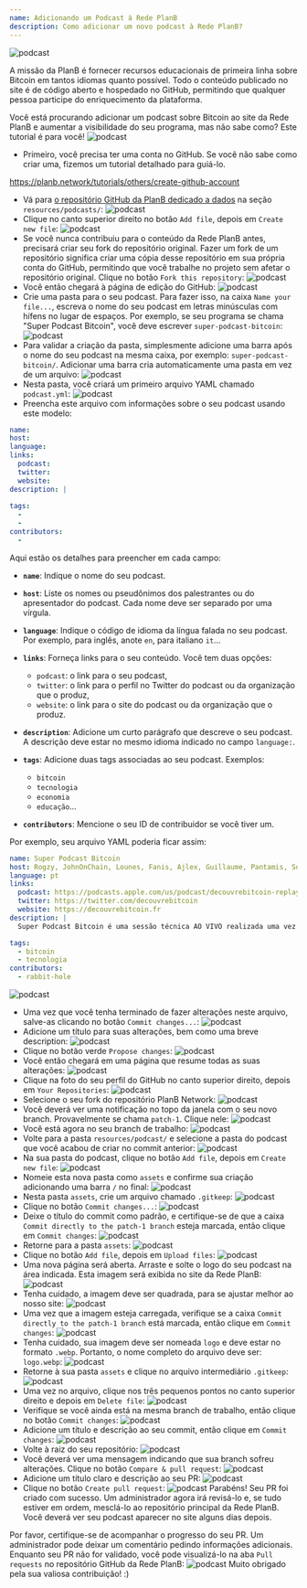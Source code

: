 ```yaml
---
name: Adicionando um Podcast à Rede PlanB
description: Como adicionar um novo podcast à Rede PlanB?
---
```

![podcast](assets/cover.webp)

A missão da PlanB é fornecer recursos educacionais de primeira linha sobre Bitcoin em tantos idiomas quanto possível. Todo o conteúdo publicado no site é de código aberto e hospedado no GitHub, permitindo que qualquer pessoa participe do enriquecimento da plataforma.

Você está procurando adicionar um podcast sobre Bitcoin ao site da Rede PlanB e aumentar a visibilidade do seu programa, mas não sabe como? Este tutorial é para você!
![podcast](assets/01.webp)
- Primeiro, você precisa ter uma conta no GitHub. Se você não sabe como criar uma, fizemos um tutorial detalhado para guiá-lo.

https://planb.network/tutorials/others/create-github-account


- Vá para [o repositório GitHub da PlanB dedicado a dados](https://github.com/DecouvreBitcoin/sovereign-university-data/tree/dev/resources/podcasts) na seção `resources/podcasts/`:
![podcast](assets/02.webp)
- Clique no canto superior direito no botão `Add file`, depois em `Create new file`:
![podcast](assets/03.webp)
- Se você nunca contribuiu para o conteúdo da Rede PlanB antes, precisará criar seu fork do repositório original. Fazer um fork de um repositório significa criar uma cópia desse repositório em sua própria conta do GitHub, permitindo que você trabalhe no projeto sem afetar o repositório original. Clique no botão `Fork this repository`:
![podcast](assets/04.webp)
- Você então chegará à página de edição do GitHub:
![podcast](assets/05.webp)
- Crie uma pasta para o seu podcast. Para fazer isso, na caixa `Name your file...`, escreva o nome do seu podcast em letras minúsculas com hífens no lugar de espaços. Por exemplo, se seu programa se chama "Super Podcast Bitcoin", você deve escrever `super-podcast-bitcoin`:
![podcast](assets/06.webp)
- Para validar a criação da pasta, simplesmente adicione uma barra após o nome do seu podcast na mesma caixa, por exemplo: `super-podcast-bitcoin/`. Adicionar uma barra cria automaticamente uma pasta em vez de um arquivo:
![podcast](assets/07.webp)
- Nesta pasta, você criará um primeiro arquivo YAML chamado `podcast.yml`:
![podcast](assets/08.webp)
- Preencha este arquivo com informações sobre o seu podcast usando este modelo:

```yaml
name: 
host: 
language: 
links:
  podcast: 
  twitter: 
  website: 
description: |
  
tags:
  - 
  - 
contributors:
  - 
```

Aqui estão os detalhes para preencher em cada campo:

- **`name`**: Indique o nome do seu podcast.
- **`host`**: Liste os nomes ou pseudônimos dos palestrantes ou do apresentador do podcast. Cada nome deve ser separado por uma vírgula.
- **`language`**: Indique o código de idioma da língua falada no seu podcast. Por exemplo, para inglês, anote `en`, para italiano `it`...

- **`links`**: Forneça links para o seu conteúdo. Você tem duas opções:
	- `podcast`: o link para o seu podcast,
	- `twitter`: o link para o perfil no Twitter do podcast ou da organização que o produz,
	- `website`: o link para o site do podcast ou da organização que o produz.
- **`description`**: Adicione um curto parágrafo que descreve o seu podcast. A descrição deve estar no mesmo idioma indicado no campo `language:`.
- **`tags`**: Adicione duas tags associadas ao seu podcast. Exemplos:
    - `bitcoin`
    - `tecnologia`
    - `economia`
    - `educação`...

- **`contributors`**: Mencione o seu ID de contribuidor se você tiver um.

Por exemplo, seu arquivo YAML poderia ficar assim:

```yaml
name: Super Podcast Bitcoin
host: Rogzy, JohnOnChain, Lounes, Fanis, Ajlex, Guillaume, Pantamis, Sosthene, Loic
language: pt
links:
  podcast: https://podcasts.apple.com/us/podcast/decouvrebitcoin-replay/id1693844092
  twitter: https://twitter.com/decouvrebitcoin
  website: https://decouvrebitcoin.fr
description: |
  Super Podcast Bitcoin é uma sessão técnica AO VIVO realizada uma vez por semana no Twitter para explorar profundamente o protocolo Bitcoin, soluções de segunda camada e tudo que impressiona. Nossos apresentadores Lounes, Pantamis, Loïc e Sosthene responderão suas perguntas e oferecerão o show mais técnico sobre Bitcoin do mundo.

tags:
  - bitcoin
  - tecnologia
contributors:
  - rabbit-hole
```

![podcast](assets/09.webp)

- Uma vez que você tenha terminado de fazer alterações neste arquivo, salve-as clicando no botão `Commit changes...`:
![podcast](assets/10.webp)
- Adicione um título para suas alterações, bem como uma breve description:
![podcast](assets/11.webp)
- Clique no botão verde `Propose changes`:
![podcast](assets/12.webp)
- Você então chegará em uma página que resume todas as suas alterações:
![podcast](assets/13.webp)
- Clique na foto do seu perfil do GitHub no canto superior direito, depois em `Your Repositories`:
![podcast](assets/14.webp)
- Selecione o seu fork do repositório PlanB Network:
![podcast](assets/15.webp)
- Você deverá ver uma notificação no topo da janela com o seu novo branch. Provavelmente se chama `patch-1`. Clique nele:
![podcast](assets/16.webp)
- Você está agora no seu branch de trabalho:
![podcast](assets/17.webp)
- Volte para a pasta `resources/podcast/` e selecione a pasta do podcast que você acabou de criar no commit anterior: ![podcast](assets/18.webp)
- Na sua pasta do podcast, clique no botão `Add file`, depois em `Create new file`:
![podcast](assets/19.webp)
- Nomeie esta nova pasta como `assets` e confirme sua criação adicionando uma barra `/` no final:
![podcast](assets/20.webp)
- Nesta pasta `assets`, crie um arquivo chamado `.gitkeep`:
![podcast](assets/21.webp)
- Clique no botão `Commit changes...`:
![podcast](assets/22.webp)
- Deixe o título do commit como padrão, e certifique-se de que a caixa `Commit directly to the patch-1 branch` esteja marcada, então clique em `Commit changes`:
![podcast](assets/23.webp)
- Retorne para a pasta `assets`:
![podcast](assets/24.webp)
- Clique no botão `Add file`, depois em `Upload files`:
![podcast](assets/25.webp)
- Uma nova página será aberta. Arraste e solte o logo do seu podcast na área indicada. Esta imagem será exibida no site da Rede PlanB: ![podcast](assets/26.webp)
- Tenha cuidado, a imagem deve ser quadrada, para se ajustar melhor ao nosso site: ![podcast](assets/27.webp)
- Uma vez que a imagem esteja carregada, verifique se a caixa `Commit directly to the patch-1 branch` está marcada, então clique em `Commit changes`: ![podcast](assets/28.webp)
- Tenha cuidado, sua imagem deve ser nomeada `logo` e deve estar no formato `.webp`. Portanto, o nome completo do arquivo deve ser: `logo.webp`: ![podcast](assets/29.webp)
- Retorne à sua pasta `assets` e clique no arquivo intermediário `.gitkeep`: ![podcast](assets/30.webp)
- Uma vez no arquivo, clique nos três pequenos pontos no canto superior direito e depois em `Delete file`: ![podcast](assets/31.webp)
- Verifique se você ainda está na mesma branch de trabalho, então clique no botão `Commit changes`: ![podcast](assets/32.webp)
- Adicione um título e descrição ao seu commit, então clique em `Commit changes`: ![podcast](assets/33.webp)
- Volte à raiz do seu repositório: ![podcast](assets/34.webp)
- Você deverá ver uma mensagem indicando que sua branch sofreu alterações. Clique no botão `Compare & pull request`: ![podcast](assets/35.webp)
- Adicione um título claro e descrição ao seu PR: ![podcast](assets/36.webp)
- Clique no botão `Create pull request`: ![podcast](assets/37.webp)
Parabéns! Seu PR foi criado com sucesso. Um administrador agora irá revisá-lo e, se tudo estiver em ordem, mesclá-lo ao repositório principal da Rede PlanB. Você deverá ver seu podcast aparecer no site alguns dias depois.

Por favor, certifique-se de acompanhar o progresso do seu PR. Um administrador pode deixar um comentário pedindo informações adicionais. Enquanto seu PR não for validado, você pode visualizá-lo na aba `Pull requests` no repositório GitHub da Rede PlanB: ![podcast](assets/38.webp)
Muito obrigado pela sua valiosa contribuição! :)